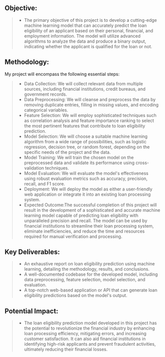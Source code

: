 ## Objective:
>* The primary objective of this project is to develop a cutting-edge machine learning model that can accurately predict the loan eligibility of an applicant based on their personal, financial, and employment information. The model will utilize advanced algorithms to analyze the data and produce a binary output, indicating whether the applicant is qualified for the loan or not.

## Methodology:
My project will encompass the following essential steps:

>* Data Collection: We will collect relevant data from multiple sources, including financial institutions, credit bureaus, and government records.
>* Data Preprocessing: We will cleanse and preprocess the data by removing duplicate entries, filling in missing values, and encoding categorical variables.
>* Feature Selection: We will employ sophisticated techniques such as correlation analysis and feature importance ranking to select the most pertinent features that contribute to loan eligibility prediction.
>* Model Selection: We will choose a suitable machine learning algorithm from a wide range of possibilities, such as logistic regression, decision tree, or random forest, depending on the specific needs of the project and the data.
>* Model Training: We will train the chosen model on the preprocessed data and validate its performance using cross-validation techniques.
>* Model Evaluation: We will evaluate the model's effectiveness using robust evaluation metrics such as accuracy, precision, recall, and F1 score.
>* Deployment: We will deploy the model as either a user-friendly web application or integrate it into an existing loan processing system.
>* Expected Outcome:The successful completion of this project will result in the development of a sophisticated and accurate machine learning model capable of predicting loan eligibility with unparalleled precision and recall. The model can be used by financial institutions to streamline their loan processing system, eliminate inefficiencies, and reduce the time and resources required for manual verification and processing.

## Key Deliverables:

>* An exhaustive report on loan eligibility prediction using machine learning, detailing the methodology, results, and conclusions.
>* A well-documented codebase for the developed model, including data preprocessing, feature selection, model selection, and evaluation.
>* A top-notch web-based application or API that can generate loan eligibility predictions based on the model's output.

## Potential Impact:
>* The loan eligibility prediction model developed in this project has the potential to revolutionize the financial industry by enhancing loan processing efficiency, mitigating errors, and increasing customer satisfaction. It can also aid financial institutions in identifying high-risk applicants and prevent fraudulent activities, ultimately reducing their financial losses.
